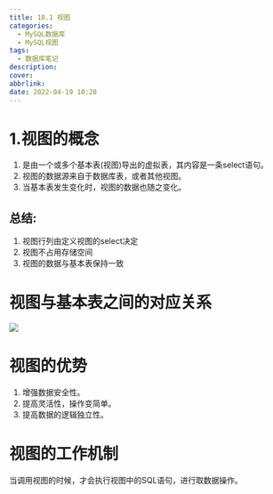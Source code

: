 ```yaml
---
title: 10.1 视图
categories:
  - MySQL数据库
  - MySQL视图
tags:
  - 数据库笔记
description: 
cover: 
abbrlink: 
date: 2022-04-19 10:28
---
```

# 1.视图的概念
1. 是由一个或多个基本表(视图)导出的虚拟表，其内容是一条select语句。
2. 视图的数据源来自于数据库表，或者其他视图。
3. 当基本表发生变化时，视图的数据也随之变化。

## 总结:
1. 视图行列由定义视图的select决定
2. 视图不占用存储空间
3. 视图的数据与基本表保持一致

# 视图与基本表之间的对应关系
![](https://tuchuang-1309886987.cos.ap-beijing.myqcloud.com/20220419121204.png)

# 视图的优势
1. 增强数据安全性。
2. 提高灵活性，操作变简单。
3. 提高数据的逻辑独立性。

# 视图的工作机制
当调用视图的时候，才会执行视图中的SQL语句，进行取数据操作。
